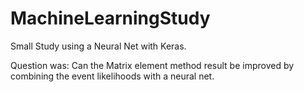 # MachineLearningStudy

Small Study using a Neural Net with Keras. 

Question was: Can the Matrix element method result be improved by combining the event likelihoods with a neural net.



